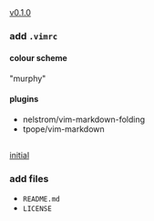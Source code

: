 ##
[v0.1.0](https://github.com/dmurphy-va/dotfiles/compare/49bf51e4b58103eaf08bcc3a6b0dd86c07b221f8...v0.1.0)

### add `.vimrc`

#### colour scheme

"murphy"

#### plugins

* nelstrom/vim-markdown-folding
* tpope/vim-markdown

##
[initial](https://github.com/dmurphy-va/dotfiles/commit/49bf51e4b58103eaf08bcc3a6b0dd86c07b221f8)

### add files

* `README.md`
* `LICENSE`
